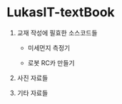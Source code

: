 # LukasIT-textBook
 
 
 1. 교재 작성에 필효한 소스코드들
 
    - 미세먼지 측정기
 
    - 로봇 RC카 만들기
 
 
 
 
 2. 사진 자료들

 
 
 
 3. 기타 자료들 
 
 
 
 
